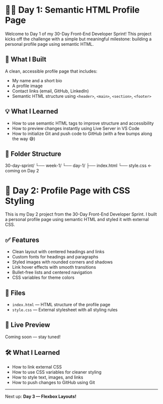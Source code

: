 # 🧑‍💻 Day 1: Semantic HTML Profile Page

Welcome to Day 1 of my 30-Day Front-End Developer Sprint! This project kicks off the challenge with a simple but meaningful milestone: building a personal profile page using semantic HTML.

## 🚀 What I Built

A clean, accessible profile page that includes:
- My name and a short bio
- A profile image
- Contact links (email, GitHub, LinkedIn)
- Semantic HTML structure using `<header>`, `<main>`, `<section>`, `<footer>`

## 💡 What I Learned

- How to use semantic HTML tags to improve structure and accessibility
- How to preview changes instantly using Live Server in VS Code
- How to initialize Git and push code to GitHub (with a few bumps along the way 😅)

## 📁 Folder Structure
30-day-sprint/ └── week-1/ └── day-1/ ├── index.html └── style.css  ← coming on Day 2

# 🎨 Day 2: Profile Page with CSS Styling

This is my Day 2 project from the 30-Day Front-End Developer Sprint. I built a personal profile page using semantic HTML and styled it with external CSS.

## ✅ Features

- Clean layout with centered headings and links
- Custom fonts for headings and paragraphs
- Styled images with rounded corners and shadows
- Link hover effects with smooth transitions
- Bullet-free lists and centered navigation
- CSS variables for theme colors

## 📁 Files

- `index.html` — HTML structure of the profile page
- `style.css` — External stylesheet with all styling rules

## 🚀 Live Preview

Coming soon — stay tuned!

## 🛠️ What I Learned

- How to link external CSS
- How to use CSS variables for cleaner styling
- How to style text, images, and links
- How to push changes to GitHub using Git

---
Next up: **Day 3 — Flexbox Layouts!**

